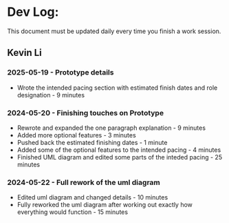 # Dev Log:

This document must be updated daily every time you finish a work session.

## Kevin Li

### 2025-05-19 - Prototype details
* Wrote the intended pacing section with estimated finish dates and role designation - 9 minutes

### 2024-05-20 - Finishing touches on Prototype
* Rewrote and expanded the one paragraph explanation - 9 minutes
* Added more optional features - 3 minutes
* Pushed back the estimated finishing dates - 1 minute
* Added some of the optional features to the intended pacing - 4 minutes
* Finished UML diagram and edited some parts of the inteded pacing - 25 minutes

### 2024-05-22 - Full rework of the uml diagram
* Edited uml diagram and changed details - 10 minutes
* Fully reworked the uml diagram after working out exactly how everything would function - 15 minutes
